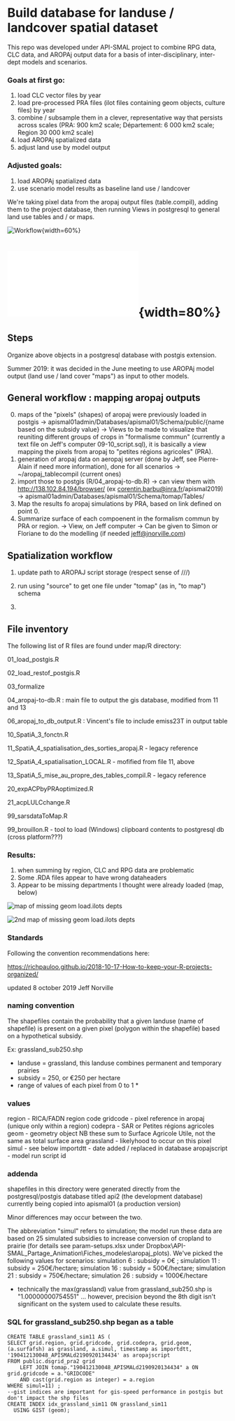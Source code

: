 # Build database for landuse / landcover spatial dataset 

This repo was developed under API-SMAL project to combine RPG data, CLC data, and AROPAj output data for a basis of inter-disciplinary, inter-dept models and scenarios.

### Goals at first go:

1. load CLC vector files by year
2. load pre-processed PRA files (ilot files containing geom objects, culture files) by year
3. combine / subsample them in a clever, representative way that persists across scales (PRA: 900 km2 scale; Département: 6 000 km2 scale; Region 30 000 km2 scale)
4. load AROPAj spatialized data
5. adjust land use by model output

### Adjusted goals:

1. load AROPAj spatialized data
2. use scenario model results as baseline land use / landcover

We're taking pixel data from the aropaj output files (table.compil), adding them to the project database, then running Views in postgresql to general land use tables and / or maps.

![Workflow](./docimg/workflow.png){width=60%}

# ![Workflow](./docimg/aro_postgis.pdf){width=80%}


## Steps

Organize above objects in a postgresql database with postgis extension.

Summer 2019: it was decided in the June meeting to use AROPAj model output (land use / land cover "maps") as input to other models.

## General workflow : mapping aropaj outputs
0. maps of the "pixels" (shapes) of aropaj were previously loaded in postgis
-> apismal01admin/Databases/apismal01/Schema/public/{name based on the subsidy value}
-> Views to be made to visualize that reuniting different groups of crops in "formalisme commun" (currently a text file on Jeff's computer 09-10_script.sql), it is basically a view mapping the pixels from aropaj to "petites régions agricoles" (PRA). 
1. generation of aropaj data on aeropaj server (done by Jeff, see Pierre-Alain if need more information), done for all scenarios
-> ~/aropaj_tablecompil (current ones)
2. import those to postgis (R/04_aropaj-to-db.R)
-> can view them with http://138.102.84.194/browser/ (ex corentin.barbu@inra.fr/apismal2019)
-> apismal01admin/Databases/apismal01/Schema/tomap/Tables/
3. Map the results fo aropaj simulations by PRA, based on link defined on point 0. 
4. Summarize surface of each compoenent in the formalism commun by PRA or region. 
-> View, on Jeff computer
-> Can be given to Simon or Floriane to do the modelling (if needed jeff@jnorville.com)

## Spatialization workflow

1. update path to AROPAJ script storage (respect sense of ///)

2. run using "source" to get one file under "tomap" (as in, "to map") schema

3. 



  
## File inventory

The following list of R files are found under map/R directory:

01_load_postgis.R

02_load_restof_postgis.R

03_formalize

04_aropaj-to-db.R : main file to output the gis database, modified from 11 and 13

06_aropaj_to_db_output.R : Vincent's file to include emiss23T in output table

10_SpatiA_3_fonctn.R

11_SpatiA_4_spatialisation_des_sorties_aropaj.R - legacy reference 

12_SpatiA_4_spatialisation_LOCAL.R - mofified from file 11, above

13_SpatiA_5_mise_au_propre_des_tables_compil.R - legacy reference 

20_expACPbyPRAoptimized.R

21_acpLULCchange.R

99_sarsdataToMap.R

99_brouillon.R - tool to load (Windows) clipboard contents to postgresql db (cross platform???)

  
### Results:

1. when summing by region, CLC and RPG data are problematic
2. Some .RDA files appear to have wrong dataheaders
3. Appear to be missing departments I thought were already loaded (map, below)


![map of missing geom load.ilots depts](docimg/missingdepts.png)

![2nd map of missing geom load.ilots depts](docimg/missingdepts02.png)



### Standards

Following the convention recommendations here:

  https://richpauloo.github.io/2018-10-17-How-to-keep-your-R-projects-organized/



updated 8 october 2019 Jeff Norville

### naming convention

The shapefiles contain the probability that a given landuse (name of shapefile) is present on a given pixel (polygon within the shapefile) based on a hypothetical subsidy. 

Ex:
grassland_sub250.shp
 - landuse = grassland, this landuse combines permanent and temporary prairies
 - subsidy = 250, or €250 per hectare
 - range of values of each pixel from 0 to 1 *

### values
region - RICA/FADN region code
gridcode - pixel reference in aropaj (unique only within a region)
codepra - SAR or Petites régions agricoles
geom - geometry object NB these sum to Surface Agricole Utile, not the same as total surface area
grassland - likelyhood to occur on this pixel
simul - see below
importdtt - date added / replaced in database
aropajscript - model run script id


### addenda

shapefiles in this directory were generated directly from the postgresql/postgis database titled
api2 (the development database)
currently being copied into
apismal01 (a production version)

Minor differences may occur between the two.

The abbreviation "simul" refers to simulation; the model run these data are based on 25 simulated subsidies to increase conversion of cropland to prairie (for details see param-setups.xlsx under Dropbox\API-SMAL_Partage_Animation\Fiches_modeles\aropaj_plots). 
We've picked the following values for scenarios:
simulation 6 : subsidy = 0€ ; simulation 11 : subsidy = 250€/hectare; simulation 16 : subsidy = 500€/hectare; simulation 21 : subsidy = 750€/hectare; simulation 26 : subsidy = 1000€/hectare


* technically the max(grassland) value from grassland_sub250.shp is "1.00000000754551" ... however, precision beyond the 8th digit isn't significant on the system used to calculate these results.

### SQL for grassland_sub250.shp began as a table
```
CREATE TABLE grassland_sim11 AS (
SELECT grid.region, grid.gridcode, grid.codepra, grid.geom, (a.surfafsh) as grassland, a.simul, timestamp as importdtt, '190412130048_APISMALd2190920134434' as aropajscript
FROM public.dsgrid_pra2 grid
	LEFT JOIN tomap."190412130048_APISMALd2190920134434" a ON grid.gridcode = a."GRIDCODE"
	AND cast(grid.region as integer) = a.region
WHERE simul=11) ;
--gist indices are important for gis-speed performance in postgis but don't impact the shp files
CREATE INDEX idx_grassland_sim11 ON grassland_sim11
  USING GIST (geom);
```

